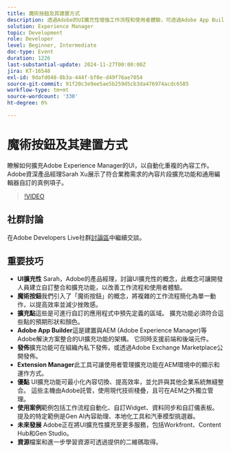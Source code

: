 ```yaml
---
title: 魔術按鈕及其建置方式
description: 透過Adobe的UI擴充性增強工作流程和使用者體驗，可透過Adobe App Builder進行自訂整合，使用「神奇按鈕」簡化複雜工作，並支援與企業系統的順暢整合，以及未來擴充至更多Adobe服務。
solution: Experience Manager
topic: Development
role: Developer
level: Beginner, Intermediate
doc-type: Event
duration: 1226
last-substantial-update: 2024-11-27T00:00:00Z
jira: KT-16548
exl-id: 9dafd048-8b3a-444f-bf0e-d49f76ae7054
source-git-commit: 91f20c3e9ee5ae5b259d5cb3da476974acdc6585
workflow-type: tm+mt
source-wordcount: '330'
ht-degree: 0%

---
```


# 魔術按鈕及其建置方式

瞭解如何擴充Adobe Experience Manager的UI，以自動化重複的內容工作。 Adobe資深產品經理Sarah Xu展示了符合業務需求的內容片段擴充功能和通用編輯器自訂的真例項子。


>[!VIDEO](https://video.tv.adobe.com/v/3440037/?learn=on&enablevpops)

## 社群討論

在Adobe Developers Live社群[討論區](https://adobe.ly/3Ywf6kg)中繼續交談。

## 重要技巧

* **UI擴充性** Sarah，Adobe的產品經理，討論UI擴充性的概念，此概念可讓開發人員建立自訂整合和擴充功能，以改善工作流程和使用者體驗。
* **魔術按鈕**&#x200B;我們引入了「魔術按鈕」的概念，將複雜的工作流程簡化為單一動作，以提高效率並減少挫敗感。
* **擴充點**&#x200B;這些是可進行自訂的應用程式中預先定義的區域。 擴充功能必須符合這些點的預期形狀和顏色。
* **Adobe App Builder**&#x200B;這是建置與AEM (Adobe Experience Manager)等Adobe解決方案整合的UI擴充功能的架構。 它同時支援前端和後端元件。
* **發佈**&#x200B;擴充功能可在組織內私下發佈，或透過Adobe Exchange Marketplace公開發佈。
* **Extension Manager**&#x200B;此工具可讓使用者管理擴充功能在AEM環境中的顯示和運作方式。
* **優點** UI擴充功能可最小化內容切換、提高效率，並允許與其他企業系統無縫整合。 這些主機由Adobe託管，使用現代技術棧疊，且可在AEM之外獨立管理。
* **使用案例**&#x200B;範例包括工作流程自動化、自訂Widget、資料同步和自訂儀表板。 提及的特定範例是Gen AI內容助理、本地化工具和汽車模型挑選器。
* **未來發展** Adobe正在將UI擴充性擴充至更多服務，包括Workfront、Content Hub和Gen Studio。
* **資源**&#x200B;檔案和進一步學習資源可透過提供的二維碼取得。
